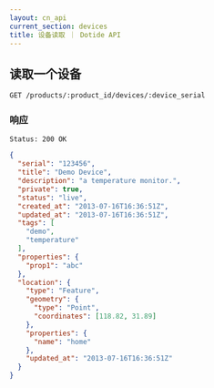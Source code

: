```yaml
---
layout: cn_api
current_section: devices
title: 设备读取 ｜ Dotide API
---
```


## 读取一个设备

    GET /products/:product_id/devices/:device_serial

### 响应

    Status: 200 OK

```json
{
  "serial": "123456",
  "title": "Demo Device",
  "description": "a temperature monitor.",
  "private": true,
  "status": "live",
  "created_at": "2013-07-16T16:36:51Z",
  "updated_at": "2013-07-16T16:36:51Z",
  "tags": [
    "demo",
    "temperature"
  ],
  "properties": {
    "prop1": "abc"
  },
  "location": {
    "type": "Feature",
    "geometry": {
      "type": "Point",
      "coordinates": [118.82, 31.89]
    },
    "properties": {
      "name": "home"
    },
    "updated_at": "2013-07-16T16:36:51Z"
  }
}
```
